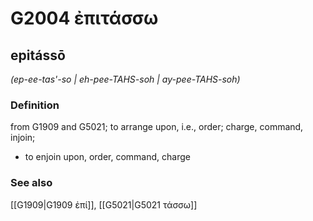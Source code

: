 # G2004 ἐπιτάσσω

## epitássō

_(ep-ee-tas'-so | eh-pee-TAHS-soh | ay-pee-TAHS-soh)_

### Definition

from G1909 and G5021; to arrange upon, i.e., order; charge, command, injoin; 

- to enjoin upon, order, command, charge

### See also

[[G1909|G1909 ἐπί]], [[G5021|G5021 τάσσω]]
